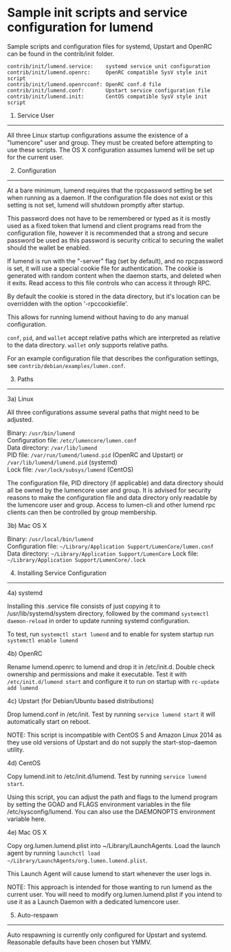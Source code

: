 Sample init scripts and service configuration for lumend
==========================================================

Sample scripts and configuration files for systemd, Upstart and OpenRC
can be found in the contrib/init folder.

    contrib/init/lumend.service:    systemd service unit configuration
    contrib/init/lumend.openrc:     OpenRC compatible SysV style init script
    contrib/init/lumend.openrcconf: OpenRC conf.d file
    contrib/init/lumend.conf:       Upstart service configuration file
    contrib/init/lumend.init:       CentOS compatible SysV style init script

1. Service User
---------------------------------

All three Linux startup configurations assume the existence of a "lumencore" user
and group.  They must be created before attempting to use these scripts.
The OS X configuration assumes lumend will be set up for the current user.

2. Configuration
---------------------------------

At a bare minimum, lumend requires that the rpcpassword setting be set
when running as a daemon.  If the configuration file does not exist or this
setting is not set, lumend will shutdown promptly after startup.

This password does not have to be remembered or typed as it is mostly used
as a fixed token that lumend and client programs read from the configuration
file, however it is recommended that a strong and secure password be used
as this password is security critical to securing the wallet should the
wallet be enabled.

If lumend is run with the "-server" flag (set by default), and no rpcpassword is set,
it will use a special cookie file for authentication. The cookie is generated with random
content when the daemon starts, and deleted when it exits. Read access to this file
controls who can access it through RPC.

By default the cookie is stored in the data directory, but it's location can be overridden
with the option '-rpccookiefile'.

This allows for running lumend without having to do any manual configuration.

`conf`, `pid`, and `wallet` accept relative paths which are interpreted as
relative to the data directory. `wallet` *only* supports relative paths.

For an example configuration file that describes the configuration settings,
see `contrib/debian/examples/lumen.conf`.

3. Paths
---------------------------------

3a) Linux

All three configurations assume several paths that might need to be adjusted.

Binary:              `/usr/bin/lumend`  
Configuration file:  `/etc/lumencore/lumen.conf`  
Data directory:      `/var/lib/lumend`  
PID file:            `/var/run/lumend/lumend.pid` (OpenRC and Upstart) or `/var/lib/lumend/lumend.pid` (systemd)  
Lock file:           `/var/lock/subsys/lumend` (CentOS)  

The configuration file, PID directory (if applicable) and data directory
should all be owned by the lumencore user and group.  It is advised for security
reasons to make the configuration file and data directory only readable by the
lumencore user and group.  Access to lumen-cli and other lumend rpc clients
can then be controlled by group membership.

3b) Mac OS X

Binary:              `/usr/local/bin/lumend`  
Configuration file:  `~/Library/Application Support/LumenCore/lumen.conf`  
Data directory:      `~/Library/Application Support/LumenCore`
Lock file:           `~/Library/Application Support/LumenCore/.lock`

4. Installing Service Configuration
-----------------------------------

4a) systemd

Installing this .service file consists of just copying it to
/usr/lib/systemd/system directory, followed by the command
`systemctl daemon-reload` in order to update running systemd configuration.

To test, run `systemctl start lumend` and to enable for system startup run
`systemctl enable lumend`

4b) OpenRC

Rename lumend.openrc to lumend and drop it in /etc/init.d.  Double
check ownership and permissions and make it executable.  Test it with
`/etc/init.d/lumend start` and configure it to run on startup with
`rc-update add lumend`

4c) Upstart (for Debian/Ubuntu based distributions)

Drop lumend.conf in /etc/init.  Test by running `service lumend start`
it will automatically start on reboot.

NOTE: This script is incompatible with CentOS 5 and Amazon Linux 2014 as they
use old versions of Upstart and do not supply the start-stop-daemon utility.

4d) CentOS

Copy lumend.init to /etc/init.d/lumend. Test by running `service lumend start`.

Using this script, you can adjust the path and flags to the lumend program by
setting the GOAD and FLAGS environment variables in the file
/etc/sysconfig/lumend. You can also use the DAEMONOPTS environment variable here.

4e) Mac OS X

Copy org.lumen.lumend.plist into ~/Library/LaunchAgents. Load the launch agent by
running `launchctl load ~/Library/LaunchAgents/org.lumen.lumend.plist`.

This Launch Agent will cause lumend to start whenever the user logs in.

NOTE: This approach is intended for those wanting to run lumend as the current user.
You will need to modify org.lumen.lumend.plist if you intend to use it as a
Launch Daemon with a dedicated lumencore user.

5. Auto-respawn
-----------------------------------

Auto respawning is currently only configured for Upstart and systemd.
Reasonable defaults have been chosen but YMMV.
